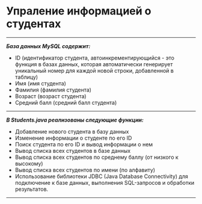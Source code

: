 <h1>Упраление информацией о студентах</h1>

---
***База данных MySQL содержит:***

- ID (идентификатор студента, автоинкрементирующийся - это функция в базах данных, которая автоматически генерирует уникальный номер для каждой новой строки, добавленной в таблицу)
- Имя (имя студента)
- Фамилия (фамилия студента)
- Возраст (возраст студента)
- Средний балл (средний балл студента)
---


***В Students.java реализованы следующие функции:***

- Добавление нового студента в базу данных
- Изменение информации о студенте по его ID
- Поиск студента по его ID и вывод информации о нем
- Вывод списка всех студентов в базе данных
- Вывод списка всех студентов по среднему баллу (от низкого к высокому)
- Вывод списка всех студентов по имени (по алфавиту)
- Использование библиотеки JDBC (Java Database Connectivity) для подключение к базе данных, выполнения SQL-запросов и обработки результатов.
---
